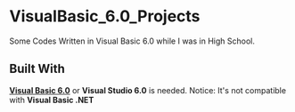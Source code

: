 # VisualBasic_6.0_Projects
Some Codes Written in Visual Basic 6.0 while I was in High School.

## Built With
[**Visual Basic 6.0**](https://en.wikipedia.org/wiki/Visual_Basic) or **Visual Studio 6.0** is needed.
Notice: It's not compatible with **Visual Basic .NET**
